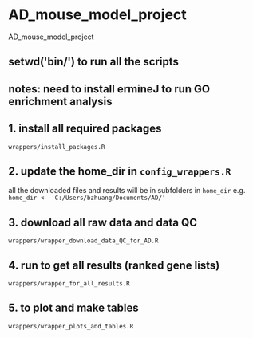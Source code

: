 # AD_mouse_model_project
AD_mouse_model_project

## setwd('bin/') to run all the scripts

## notes: need to install ermineJ to run GO enrichment analysis

## 1. install all required packages
`wrappers/install_packages.R`

## 2. update the home_dir in `config_wrappers.R`
all the downloaded files and results will be in subfolders in `home_dir`
e.g. `home_dir <- 'C:/Users/bzhuang/Documents/AD/'`

## 3. download all raw data and data QC
`wrappers/wrapper_download_data_QC_for_AD.R`

## 4. run to get all results (ranked gene lists)
`wrappers/wrapper_for_all_results.R`

## 5. to plot and make tables
`wrappers/wrapper_plots_and_tables.R`
